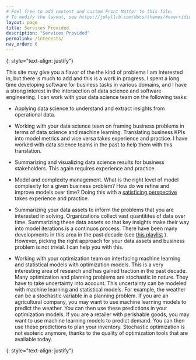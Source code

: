 ```yaml
---
# Feel free to add content and custom Front Matter to this file.
# To modify the layout, see https://jekyllrb.com/docs/themes/#overriding-theme-defaults
layout: page
title: Services Provided
description: "Services Provided"
permalink: /interests/
nav_order: 6
---
```

{: style="text-align: justify"} 

This site may give you a flavor of the the kind of problems I am interested in, but there is much to add and this is a work in progress. I spent a long time developing software for business tasks in various domains, and I have a strong interest in the intersection of data science and software engineering. I can work with your data science team on the following tasks:
* Applying data science to understand and extract insights from operational data.

* Working with your data science team on framing business problems in terms of data science and machine learning. Translating business KPIs into model metrics and vice versa takes experience and practice. I have worked with data science teams in the past to help them with this translation.

* Summarizing and visualizing data science results for business stakeholders. This again requires experience and practice.

* Model and complexity management. What is the right level of model complexity for a given business problem? How do we refine and improve models over time? Doing this with a [satisficing perspective](https://en.wikipedia.org/wiki/Satisficing) takes experience and practice. 

* Summarizing your data assets to inform the problems that you are interested in solving. Organizations collect vast quantitites of data over time. Summarizing these data assets so that key insights make their way into model iterations is a continuos process. There have been many developments in this area in the past decade  (see [this playlist](https://www.youtube.com/watch?v=byJ2zujIPh8&list=PLgKuh-lKre13d6vkwc3NrEh2YguAe-XLV) ). However, picking the right approach for your data assets and business problem is not trivial. I can help you with this.

* Working with your optimization team on interfacing machine learning and statistical models with optimization models. This is a very interesting area of research and has gained traction in the past decade. Many optimization and planning problems are stochastic in nature. They have to take uncertainty into account. This uncertainty can be modeled with machine learning and statistical models. For example, the weather can be a stochastic variable in a planning problem. If you are an agricultural company, you may want to use machine learning models to predict the weather. You can then use these predictions in your optimization models. If you are a retailer with perishable goods, you may want to use machine learning models to predict demand. You can then use these predictions to plan your inventory. Stochastic optimization is not esoteric anymore, thanks to the quality of optimization tools that are available today.

{: style="text-align: justify"}




